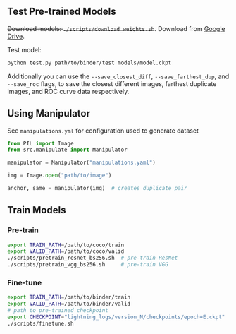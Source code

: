 
## Test Pre-trained Models

~~Download models: `./scripts/download_weights.sh`~~. Download from [Google Drive](https://drive.google.com/file/d/12jWquL2TU9J7VAo3J1vORMTf5r4PKcgv/view?usp=sharing).

Test model:
```bash
python test.py path/to/binder/test models/model.ckpt
```

Additionally you can use the `--save_closest_diff`, `--save_farthest_dup`, and
`--save_roc` flags, to save the closest different images, farthest duplicate
images, and ROC curve data respectively.


## Using Manipulator

See `manipulations.yml` for configuration used to generate dataset

```python
from PIL import Image
from src.manipulate import Manipulator

manipulator = Manipulator("manipulations.yaml")

img = Image.open("path/to/image")

anchor, same = manipulator(img)  # creates duplicate pair
```
## Train Models

### Pre-train

```bash
export TRAIN_PATH=/path/to/coco/train
export VALID_PATH=/path/to/coco/valid
./scripts/pretrain_resnet_bs256.sh  # pre-train ResNet
./scripts/pretrain_vgg_bs256.sh     # pre-train VGG
```

### Fine-tune

```bash
export TRAIN_PATH=/path/to/binder/train
export VALID_PATH=/path/to/binder/valid
# path to pre-trained checkpoint
export CHECKPOINT="lightning_logs/version_N/checkpoints/epoch=E.ckpt"
./scripts/finetune.sh
```

